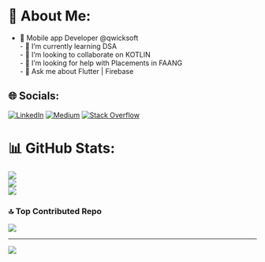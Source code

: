# 💫 About Me:
- 🔭 Mobile app Developer @qwicksoft<br>- 🌱 I’m currently learning DSA<br>- 👯 I’m looking to collaborate on KOTLIN<br>- 🤔 I’m looking for help with Placements in FAANG<br>- 💬 Ask me about Flutter | Firebase


## 🌐 Socials:
[![LinkedIn](https://img.shields.io/badge/LinkedIn-%230077B5.svg?logo=linkedin&logoColor=white)](https://linkedin.com/in/bhagavathiraja) [![Medium](https://img.shields.io/badge/Medium-12100E?logo=medium&logoColor=white)](https://medium.com/@sivabhagavathiraja) [![Stack Overflow](https://img.shields.io/badge/-Stackoverflow-FE7A16?logo=stack-overflow&logoColor=white)](https://stackoverflow.com/users/23748303) 
# 📊 GitHub Stats:
![](https://github-readme-stats.vercel.app/api?username=sivabhagavathiraja&theme=dark&hide_border=false&include_all_commits=true&count_private=true)<br/>
![](https://github-readme-streak-stats.herokuapp.com/?user=sivabhagavathiraja&theme=dark&hide_border=false)<br/>
![](https://github-readme-stats.vercel.app/api/top-langs/?username=sivabhagavathiraja&theme=dark&hide_border=false&include_all_commits=true&count_private=true&layout=compact)

### 🔝 Top Contributed Repo
![](https://github-contributor-stats.vercel.app/api?username=sivabhagavathiraja&limit=5&theme=dark&combine_all_yearly_contributions=true)

---
[![](https://visitcount.itsvg.in/api?id=sivabhagavathiraja&icon=0&color=0)](https://visitcount.itsvg.in)

<!-- Proudly created with GPRM ( https://gprm.itsvg.in ) -->
